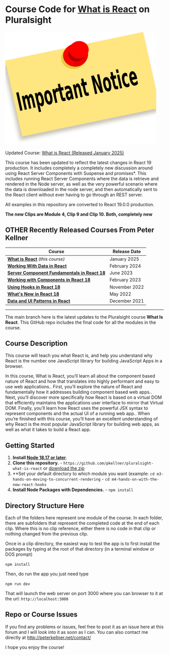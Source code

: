 # Course Code for [What is React](https://pluralsight.com/courses/what-is-react) on Pluralsight

![Update Course Release!](ImportantNotice.png)

Updated Course: [What is React (Released January 2025)](https://www.pluralsight.com/library/courses/react-what-is/)

This course has been updated to reflect the latest changes in React 19 production. It includes completely a completely new discussion
around using React Server Components with Suspense and promises*. This includes running React Server Components where the data is retrieve and rendered
in the Node server, as well as the very powerful scenario where the data is downloaded in the node server, and then automatically sent to the React 
client without ever having to go through an REST server.

All examples in this repository are converted to React 19.0.0 production.

__The new Clips are Module 4, Clip 9 and Clip 10. Both, completely new__

## OTHER Recently Released Courses From Peter Kellner

| **Course**                                                                                                                 | Release Date  |
|----------------------------------------------------------------------------------------------------------------------------|---------------|
| **[What is React](https://pluralsight.com/courses/react-what-is/)**  *(this course)*                                       | January 2025  |
| **[Working With Data in React](http://www.pluralsight.com/courses/react-working-data)**                                    | February 2024 |
| **[Server Component Fundamentals in React 18](http://www.pluralsight.com/courses/react-18-server-component-fundamentals)** | June 2023     |
| **[Working with Components in React 18](https://pluralsight.com/courses/react-18-working-components/)**                    | February 2023 |
| **[Using Hooks in React 18](https://pluralsight.com/courses/react-18-using-hooks/)**                                       | November 2022 |
| **[What's New in React 18](https://pluralsight.com/courses/react-18-whats-new/)**                                          | May 2022      |
| **[Data and UI Patterns in React](https://github.com/pkellner/pluralsight-building-essential-ui-data-elements-in-react/)** | December 2021 |

<hr/>

The main branch here is the latest updates to the Pluralsight course <b>What Is React</b>. This GitHub repo includes the final code for all the modules in the course.

## Course Description

This course will teach you what  React is, and help you  understand why React is the number one  JavaScript library for building JavaScript Apps in a browser.

In this course, What is React, you’ll learn all about the component based nature of React and how that translates into highly performant and easy to use web applications.. First, you’ll explore the nature of React and fundamentally how it addresses building component based web apps.. Next, you’ll discover more specifically how React is based on a virtual DOM that efficiently maintains the applications user interface to mirror that Virtual DOM. Finally, you’ll learn how React uses the powerful JSX syntax to represent components and the actual UI of a running web app.. When you’re finished with this course, you’ll have an excellent understanding of why  React is the most popular JavaScript library for building web apps, as well as what it takes to build a React app.

## Getting Started
1. **Install [Node 18.17 or later](https://nodejs.org)**.
2. **Clone this repository.** - `https://github.com/pkellner/pluralsight-what-is-react` or [download the zip](https://github.com/pkellner/pluralsight-what-is-react/archive/main.zip)
3. **Set your default directory to which module you want (example: `cd m3-hands-on-moving-to-concurrent-rendering` - `cd m4-hands-on-with-the-new-react-hooks`
4. **Install Node Packages with Dependencies.** - `npm install`

## Directory Structure Here

Each of the folders here represent one module of the course.  In each folder, there are subfolders that represent the completed code at the end of each clip. Where this is no clip reference, either there is no code in that clip or nothing changed from the previous clip.

Once in a clip directory, the easiest way to test the app is to first install the packages by typing at the root of that directory (in a terminal window or DOS prompt)

`npm install`

Then, do run the app you just need type

`npm run dev`

That will launch the web server on port 3000 where you can browser to it at the url: `http://localhost:3000`


## Repo or Course Issues

If you find any problems or issues, feel free to post it as an issue here at this forum and I will look into it as soon as I can. You can also contact me directly at http://peterkellner.net/contact/ 

I hope you enjoy the course!












